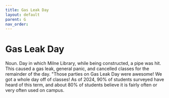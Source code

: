 ```yaml
---
title: Gas Leak Day
layout: default
parent: G
nav_order:
---
```


# Gas Leak Day

Noun. Day in which Milne Library, while being constructed, a pipe was hit. This caused a gas leak, general panic, and cancelled classes for the remainder of the day. "Those parties on Gas Leak Day were awesome! We got a whole day off of classes! As of 2024, 90% of students surveyed have heard of this term, and about 80% of students believe it is fairly often or very often used on campus.
